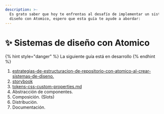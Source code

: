 ```yaml
---
description: >-
  Es grato saber que hoy te enfrentas al desafío de implementar un sistema de
  diseño con Atomico, espero que esta guía te ayude a abordar:
---
```


# ✨ Sistemas de diseño con Atomico

{% hint style="danger" %}
La siguiente guía está en desarrollo&#x20;
{% endhint %}

1. [estrategias-de-estructuracion-de-repositorio-con-atomico-al-crear-sistemas-de-diseno.](estrategias-de-estructuracion-de-repositorio-con-atomico-al-crear-sistemas-de-diseno./ "mention")
2. [storybook](storybook/ "mention")
3. [tokens-css-custom-properties.md](tokens-css-custom-properties.md "mention")
4. Abstracción de componentes.
5. Composición. (Slots)
6. Distribución.
7. Documentación.

###
